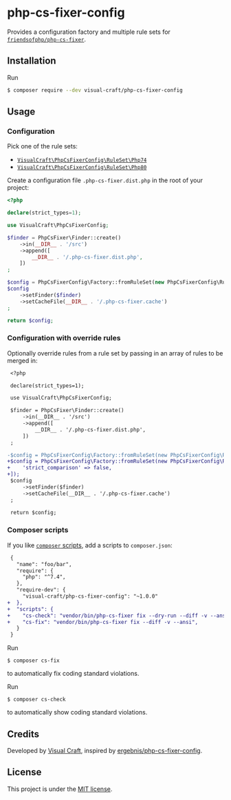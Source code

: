 # php-cs-fixer-config
Provides a configuration factory and multiple rule sets for [`friendsofphp/php-cs-fixer`](http://github.com/FriendsOfPHP/PHP-CS-Fixer).

## Installation

Run

```sh
$ composer require --dev visual-craft/php-cs-fixer-config
```

## Usage

### Configuration

Pick one of the rule sets:

* [`VisualCraft\PhpCsFixerConfig\RuleSet\Php74`](src/RuleSet/Php74.php)
* [`VisualCraft\PhpCsFixerConfig\RuleSet\Php80`](src/RuleSet/Php80.php)

Create a configuration file `.php-cs-fixer.dist.php` in the root of your project:

```php
<?php

declare(strict_types=1);

use VisualCraft\PhpCsFixerConfig;

$finder = PhpCsFixer\Finder::create()
    ->in(__DIR__ . '/src')
    ->append([
        __DIR__ . '/.php-cs-fixer.dist.php',
    ])
;

$config = PhpCsFixerConfig\Factory::fromRuleSet(new PhpCsFixerConfig\RuleSet\Php74());
$config
    ->setFinder($finder)
    ->setCacheFile(__DIR__ . '/.php-cs-fixer.cache')
;

return $config;


```

### Configuration with override rules

Optionally override rules from a rule set by passing in an array of rules to be merged in:

```diff
 <?php

 declare(strict_types=1);

 use VisualCraft\PhpCsFixerConfig;

 $finder = PhpCsFixer\Finder::create()
     ->in(__DIR__ . '/src')
     ->append([
         __DIR__ . '/.php-cs-fixer.dist.php',
     ])
 ;

-$config = PhpCsFixerConfig\Factory::fromRuleSet(new PhpCsFixerConfig\RuleSet\Php74());
+$config = PhpCsFixerConfig\Factory::fromRuleSet(new PhpCsFixerConfig\RuleSet\Php74([
+    'strict_comparison' => false,
+]);
 $config
     ->setFinder($finder)
     ->setCacheFile(__DIR__ . '/.php-cs-fixer.cache')
 ;

 return $config;

```

### Composer scripts

If you like [`composer` scripts](https://getcomposer.org/doc/articles/scripts.md), add a scripts to `composer.json`:

```diff
 {
   "name": "foo/bar",
   "require": {
     "php": "^7.4",
   },
   "require-dev": {
     "visual-craft/php-cs-fixer-config": "~1.0.0"
+  },
+  "scripts": {
+    "cs-check": "vendor/bin/php-cs-fixer fix --dry-run --diff -v --ansi",
+    "cs-fix": "vendor/bin/php-cs-fixer fix --diff -v --ansi",
   }
 }
```

Run

```
$ composer cs-fix
```

to automatically fix coding standard violations.

Run

```
$ composer cs-check
```

to automatically show coding standard violations.

## Credits

Developed by [Visual Craft](https://www.visual-craft.com/), inspired by [ergebnis/php-cs-fixer-config](https://github.com/ergebnis/php-cs-fixer-config).

## License

This project is under the [MIT license](LICENSE).
